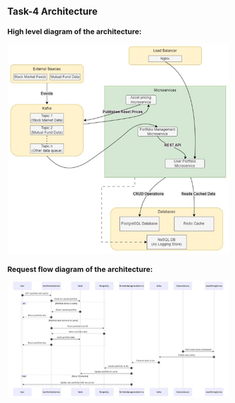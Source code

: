 ## Task-4 Architecture

### High level diagram of the architecture:
![HLD Diagram](img_0.jpg)

### Request flow diagram of the architecture:
![Request Flow Diagram](img_1.jpg)

